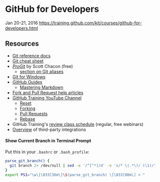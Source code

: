 # GitHub for Developers

Jan 20-21, 2016
https://training.github.com/kit/courses/github-for-developers.html

## Resources

- [Git reference docs](http://git-scm.com/docs)
- [Git cheat sheet](http://training.github.com/kit/downloads/github-git-cheat-sheet.pdf)
- [*ProGit*](http://git-scm.com/book) by Scott Chacon (free)
	- [section on Git aliases](http://git-scm.com/book/en/v2/Git-Basics-Git-Aliases)
- [Git for Windows](https://msysgit.github.io/)
- [GitHub Guides](http://guides.github.com)
  - [Mastering Markdown](https://guides.github.com/features/mastering-markdown)
- [Fork and Pull Request help articles](https://help.github.com/articles/using-pull-requests/#fork--pull)
- [GitHub Training YouTube Channel](http://youtube.com/githubguides)
	- [Reset](https://www.youtube.com/watch?v=BKPjPMVB81g)
	- [Forking](https://www.youtube.com/watch?v=5oJHRbqEofs)
	- [Pull Requests](https://www.youtube.com/watch?v=d5wpJ5VimSU&list=PLg7s6cbtAD15G8lNyoaYDuKZSKyJrgwB-&index=19)
	- [Rebase](https://www.youtube.com/watch?v=SxzjZtJwOgo&list=PLg7s6cbtAD15G8lNyoaYDuKZSKyJrgwB-&index=22)
- GitHub Training's [review class schedule](http://training.github.com/schedule/) (regular, free webinars)
- [Overview](https://github.com/integrations) of third-party integrations

#### Show Current Branch in Terminal Prompt
Put this in your `.bashrc` or `.bash_profile`:

```bash
parse_git_branch() {
  git branch 2> /dev/null | sed -e '/^[^*]/d' -e 's/* \(.*\)/ (\1)/'
}
export PS1="\w\[\033[36m\]\$(parse_git_branch) \[\033[00m\] > "
```
